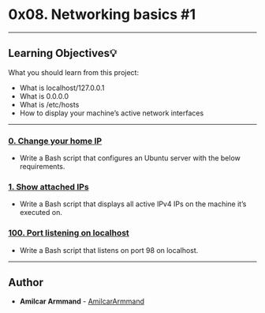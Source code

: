 # 0x08. Networking basics #1

---

## Learning Objectives:bulb:
What you should learn from this project:

* What is localhost/127.0.0.1
* What is 0.0.0.0
* What is /etc/hosts
* How to display your machine’s active network interfaces

---

### [0. Change your home IP](./0-change_your_home_IP)
* Write a Bash script that configures an Ubuntu server with the below requirements.


### [1. Show attached IPs](./1-show_attached_IPs)
* Write a Bash script that displays all active IPv4 IPs on the machine it’s executed on.


### [100. Port listening on localhost](./100-port_listening_on_localhost)
* Write a Bash script that listens on port 98 on localhost.

---

## Author
* **Amilcar Armmand** - [AmilcarArmmand](https://github.com/AmilcarArmmand)
